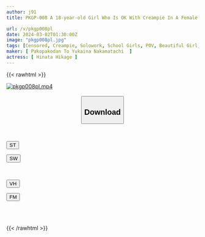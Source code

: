 ```yaml
---
author: j91
title: PKGP-008 A 18-year-old Girl Who Is OK With Creampie In A Female Relationship. Hikage Hinata Is A High Deviation Girl Who Ends Up Creampieing Because Part-time Jobs Are Prohibited.

url: /v/pkgp008pl
date: 2024-03-02T01:30:00Z
image: "pkgp008pl.jpg"
tags: [Censored, Creampie, Solowork, School Girls, POV, Beautiful Girl, Tits	]
maker: [ Pakopakodan To Yukaina Nakamatachi  ]
actress: [ Hinata Hikage ]
---
```



{{< rawhtml >}}

<div class="video" data-videoid="KeYOAM2xzjc0yQX">
    <a href="javascript:;">
        <img src="/v/pkgp008pl/pkgp008pl.jpg" width="WIDTH" height="HEIGHT" alt="pkgp008pl.mp4" loading="lazy">
    </a>
</div>

<script type="text/javascript" src="https://j91.asia/asset/on-demand-st.js"></script>

<br>
  <link rel="stylesheet" href="https://j91.asia/asset/bs5.css">
  
  <center>
  <button class="btn btn-primary" type="button" data-bs-toggle="collapse" data-bs-target=".multi-collapse" aria-expanded="false" aria-controls="multiCollapseExample1 multiCollapseExample2"><h2>Download</h2></button></center>
</p>
<div class="row">
  <div class="col">
    <div class="collapse multi-collapse" id="multiCollapseExample1">
      <div class="card card-body">
	      	      <br>
<div class="buttons">  
<p><a href="https://streamtape.to/v/KeYOAM2xzjc0yQX" target="_blank"><button class="btn-hover color-3"><i class="fa fa-download"></i> ST</button></a></p>
<p><a href="https://cdnwish.com/se6r6vv4x3c7" target="_blank"><button class="btn-hover color-2"><i class="fa fa-download"></i> SW</button></a></p></div>
    </div>
  </div>
</div>
  <div class="col">
    <div class="collapse multi-collapse" id="multiCollapseExample2">
      <div class="card card-body">
	      <br>
<div class="buttons">
<p><a href="https://vidhidepro.com/f/i0yxfjzxkbuy"><button class="btn-hover color-9"><i class="fa fa-download"></i> VH</button></a></p>
<p><a href="https://filemoon.sx/d/0lapqbt03i8e"><button class="btn-hover color-8"><i class="fa fa-download"></i> FM</button></a></p></div>
<br><br>
      </div>
    </div>
  </div>
</div>

{{< /rawhtml >}}